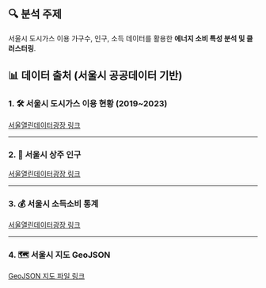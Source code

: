 ## 🔍 분석 주제
서울시 도시가스 이용 가구수, 인구, 소득 데이터를 활용한 **에너지 소비 특성 분석 및 클러스터링**.

## 📊 데이터 출처 (서울시 공공데이터 기반)

### 1. 🛠 서울시 도시가스 이용 현황 (2019~2023)
[서울열린데이터광장 링크](https://data.seoul.go.kr/dataList/125/S/2/datasetView.do)

---

### 2. 👥 서울시 상주 인구
[서울열린데이터광장 링크](https://data.seoul.go.kr/dataList/OA-22182/S/1/datasetView.do)

---

### 3. 💰 서울시 소득소비 통계
[서울열린데이터광장 링크](http://data.seoul.go.kr/dataList/OA-22167/S/1/datasetView.do)

---

### 4. 🗺 서울시 지도 GeoJSON
[GeoJSON 지도 파일 링크](https://raw.githubusercontent.com/southkorea/seoul-maps/master/kostat/2013/json/seoul_municipalities_geo_simple.json)


